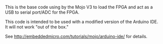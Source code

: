 This is the base code using by the Mojo V3 to load the FPGA and act as a USB to serial port/ADC for the FPGA. 

This code is intended to be used with a modified version of the Arduino IDE. It will not work "out of the box."

See http://embeddedmicro.com/tutorials/mojo/arduino-ide/ for details.